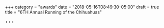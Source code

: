 +++
category = "awards"
date = "2018-05-16T08:49:30-05:00"
draft = true
title = "6TH Annual Running of the Chihuahuas"

+++
